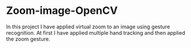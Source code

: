 # Zoom-image-OpenCV

In this project I have applied virtual zoom to an image using gesture recognition. At first I have applied multiple hand tracking and then applied the zoom gesture. 
